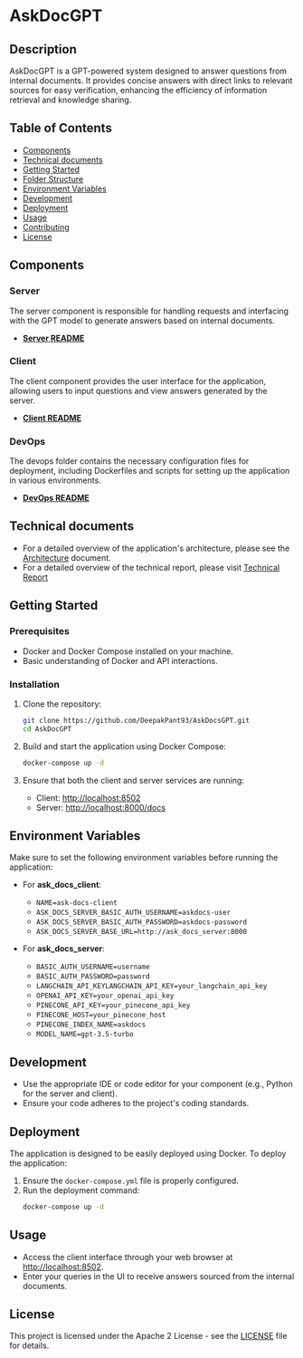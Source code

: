 # AskDocGPT

## Description

AskDocGPT is a GPT-powered system designed to answer questions from internal documents. It provides concise answers with
direct links to relevant sources for easy verification, enhancing the efficiency of information retrieval and knowledge
sharing.

## Table of Contents

- [Components](#components)
- [Technical documents](#technical-documents)
- [Getting Started](#getting-started)
- [Folder Structure](#folder-structure)
- [Environment Variables](#environment-variables)
- [Development](#development)
- [Deployment](#deployment)
- [Usage](#usage)
- [Contributing](#contributing)
- [License](#license)

## Components

### Server

The server component is responsible for handling requests and interfacing with the GPT model to generate answers based
on internal documents.

- **[Server README](./server/README.md)**

### Client

The client component provides the user interface for the application, allowing users to input questions and view answers
generated by the server.

- **[Client README](./client/README.md)**

### DevOps

The devops folder contains the necessary configuration files for deployment, including Dockerfiles and scripts for
setting up the application in various environments.

- **[DevOps README](./devops/README.md)**

## Technical documents

- For a detailed overview of the application's architecture, please see the [Architecture](docs/architecture.md) document.
- For a detailed overview of the technical report, please visit [Technical Report](docs/technical-report.md)

## Getting Started

### Prerequisites

- Docker and Docker Compose installed on your machine.
- Basic understanding of Docker and API interactions.

### Installation

1. Clone the repository:
   ```bash
   git clone https://github.com/DeepakPant93/AskDocsGPT.git
   cd AskDocGPT
   ```

2. Build and start the application using Docker Compose:
   ```bash
   docker-compose up -d
   ```

3. Ensure that both the client and server services are running:
    - Client: [http://localhost:8502](http://localhost:8502)
    - Server: [http://localhost:8000/docs](http://localhost:8000)

## Environment Variables

Make sure to set the following environment variables before running the application:

- For **ask_docs_client**:
    - `NAME=ask-docs-client`
    - `ASK_DOCS_SERVER_BASIC_AUTH_USERNAME=askdocs-user`
    - `ASK_DOCS_SERVER_BASIC_AUTH_PASSWORD=askdocs-password`
    - `ASK_DOCS_SERVER_BASE_URL=http://ask_docs_server:8000`

- For **ask_docs_server**:
    - `BASIC_AUTH_USERNAME=username`
    - `BASIC_AUTH_PASSWORD=password`
    - `LANGCHAIN_API_KEYLANGCHAIN_API_KEY=your_langchain_api_key`
    - `OPENAI_API_KEY=your_openai_api_key`
    - `PINECONE_API_KEY=your_pinecone_api_key`
    - `PINECONE_HOST=your_pinecone_host`
    - `PINECONE_INDEX_NAME=askdocs`
    - `MODEL_NAME=gpt-3.5-turbo`

## Development

- Use the appropriate IDE or code editor for your component (e.g., Python for the server and client).
- Ensure your code adheres to the project's coding standards.

## Deployment

The application is designed to be easily deployed using Docker. To deploy the application:

1. Ensure the `docker-compose.yml` file is properly configured.
2. Run the deployment command:
   ```bash
   docker-compose up -d
   ```

## Usage

- Access the client interface through your web browser at [http://localhost:8502](http://localhost:8502).
- Enter your queries in the UI to receive answers sourced from the internal documents.

## License

This project is licensed under the Apache 2 License - see the [LICENSE](LICENSE) file for details.